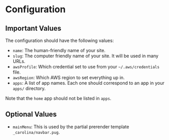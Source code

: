 
# Configuration #

## Important Values #

The configuration should have the following values:

* `name`: The human-friendly name of your site.
* `slug`: The computer friendly name of your site. It will be used in many URLs.
* `awsProfile`: Which credential set to use from your `~/.aws/credentials` file.
* `awsRegion`: Which AWS region to set everything up in.
* `apps`: A list of app names. Each one should correspond to an app in your `apps/` directory.

Note that the `home` app should not be listed in `apps`.

## Optional Values #

* `mainMenu`: This is used by the partial prerender template `_carolina/navbar.pug`.
